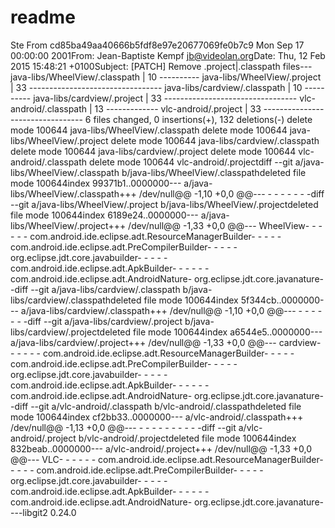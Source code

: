 # readme
Ste From cd85ba49aa40666b5fdf8e97e20677069fe0b7c9 Mon Sep 17 00:00:00 2001From: Jean-Baptiste Kempf <jb@videolan.org>Date: Thu, 12 Feb 2015 15:48:21 +0100Subject: [PATCH] Remove .project|.classpath files--- java-libs/WheelView/.classpath | 10 ---------- java-libs/WheelView/.project   | 33 --------------------------------- java-libs/cardview/.classpath  | 10 ---------- java-libs/cardview/.project    | 33 --------------------------------- vlc-android/.classpath         | 13 ------------- vlc-android/.project           | 33 --------------------------------- 6 files changed, 0 insertions(+), 132 deletions(-) delete mode 100644 java-libs/WheelView/.classpath delete mode 100644 java-libs/WheelView/.project delete mode 100644 java-libs/cardview/.classpath delete mode 100644 java-libs/cardview/.project delete mode 100644 vlc-android/.classpath delete mode 100644 vlc-android/.projectdiff --git a/java-libs/WheelView/.classpath b/java-libs/WheelView/.classpathdeleted file mode 100644index 99371b1..0000000--- a/java-libs/WheelView/.classpath+++ /dev/null@@ -1,10 +0,0 @@-<?xml version="1.0" encoding="UTF-8"?>-<classpath>-	<classpathentry kind="con" path="com.android.ide.eclipse.adt.ANDROID_FRAMEWORK"/>-	<classpathentry kind="src" path="src"/>-	<classpathentry kind="src" path="gen"/>-	<classpathentry exported="true" kind="con" path="com.android.ide.eclipse.adt.LIBRARIES"/>-	<classpathentry exported="true" kind="con" path="com.android.ide.eclipse.adt.DEPENDENCIES"/>-	<classpathentry combineaccessrules="false" kind="src" path="/appcompat"/>-	<classpathentry kind="output" path="bin/classes"/>-</classpath>diff --git a/java-libs/WheelView/.project b/java-libs/WheelView/.projectdeleted file mode 100644index 6189e24..0000000--- a/java-libs/WheelView/.project+++ /dev/null@@ -1,33 +0,0 @@-<?xml version="1.0" encoding="UTF-8"?>-<projectDescription>-	<name>WheelView</name>-	<comment></comment>-	<projects>-	</projects>-	<buildSpec>-		<buildCommand>-			<name>com.android.ide.eclipse.adt.ResourceManagerBuilder</name>-			<arguments>-			</arguments>-		</buildCommand>-		<buildCommand>-			<name>com.android.ide.eclipse.adt.PreCompilerBuilder</name>-			<arguments>-			</arguments>-		</buildCommand>-		<buildCommand>-			<name>org.eclipse.jdt.core.javabuilder</name>-			<arguments>-			</arguments>-		</buildCommand>-		<buildCommand>-			<name>com.android.ide.eclipse.adt.ApkBuilder</name>-			<arguments>-			</arguments>-		</buildCommand>-	</buildSpec>-	<natures>-		<nature>com.android.ide.eclipse.adt.AndroidNature</nature>-		<nature>org.eclipse.jdt.core.javanature</nature>-	</natures>-</projectDescription>diff --git a/java-libs/cardview/.classpath b/java-libs/cardview/.classpathdeleted file mode 100644index 5f344cb..0000000--- a/java-libs/cardview/.classpath+++ /dev/null@@ -1,10 +0,0 @@-<?xml version="1.0" encoding="UTF-8"?>-<classpath>-	<classpathentry kind="con" path="com.android.ide.eclipse.adt.ANDROID_FRAMEWORK"/>-	<classpathentry exported="true" kind="con" path="com.android.ide.eclipse.adt.LIBRARIES"/>-	<classpathentry exported="true" kind="con" path="com.android.ide.eclipse.adt.DEPENDENCIES"/>-	<classpathentry kind="src" path="src"/>-	<classpathentry kind="src" path="gen"/>-	<classpathentry combineaccessrules="false" kind="src" path="/appcompat"/>-	<classpathentry kind="output" path="bin/classes"/>-</classpath>diff --git a/java-libs/cardview/.project b/java-libs/cardview/.projectdeleted file mode 100644index a6544e5..0000000--- a/java-libs/cardview/.project+++ /dev/null@@ -1,33 +0,0 @@-<?xml version="1.0" encoding="UTF-8"?>-<projectDescription>-	<name>cardview</name>-	<comment></comment>-	<projects>-	</projects>-	<buildSpec>-		<buildCommand>-			<name>com.android.ide.eclipse.adt.ResourceManagerBuilder</name>-			<arguments>-			</arguments>-		</buildCommand>-		<buildCommand>-			<name>com.android.ide.eclipse.adt.PreCompilerBuilder</name>-			<arguments>-			</arguments>-		</buildCommand>-		<buildCommand>-			<name>org.eclipse.jdt.core.javabuilder</name>-			<arguments>-			</arguments>-		</buildCommand>-		<buildCommand>-			<name>com.android.ide.eclipse.adt.ApkBuilder</name>-			<arguments>-			</arguments>-		</buildCommand>-	</buildSpec>-	<natures>-		<nature>com.android.ide.eclipse.adt.AndroidNature</nature>-		<nature>org.eclipse.jdt.core.javanature</nature>-	</natures>-</projectDescription>diff --git a/vlc-android/.classpath b/vlc-android/.classpathdeleted file mode 100644index cf2bb33..0000000--- a/vlc-android/.classpath+++ /dev/null@@ -1,13 +0,0 @@-<?xml version="1.0" encoding="UTF-8"?>-<classpath>-	<classpathentry kind="con" path="com.android.ide.eclipse.adt.ANDROID_FRAMEWORK"/>-	<classpathentry kind="src" path="src"/>-	<classpathentry kind="src" path="gen"/>-	<classpathentry exported="true" kind="con" path="com.android.ide.eclipse.adt.LIBRARIES"/>-	<classpathentry exported="true" kind="con" path="com.android.ide.eclipse.adt.DEPENDENCIES"/>-	<classpathentry combineaccessrules="false" kind="src" path="/libvlc"/>-	<classpathentry combineaccessrules="false" kind="src" path="/appcompat"/>-	<classpathentry combineaccessrules="false" kind="src" path="/cardview"/>-	<classpathentry combineaccessrules="false" kind="src" path="/WheelView"/>-	<classpathentry kind="output" path="bin/classes"/>-</classpath>diff --git a/vlc-android/.project b/vlc-android/.projectdeleted file mode 100644index 832beab..0000000--- a/vlc-android/.project+++ /dev/null@@ -1,33 +0,0 @@-<?xml version="1.0" encoding="UTF-8"?>-<projectDescription>-	<name>VLC</name>-	<comment></comment>-	<projects>-	</projects>-	<buildSpec>-		<buildCommand>-			<name>com.android.ide.eclipse.adt.ResourceManagerBuilder</name>-			<arguments>-			</arguments>-		</buildCommand>-		<buildCommand>-			<name>com.android.ide.eclipse.adt.PreCompilerBuilder</name>-			<arguments>-			</arguments>-		</buildCommand>-		<buildCommand>-			<name>org.eclipse.jdt.core.javabuilder</name>-			<arguments>-			</arguments>-		</buildCommand>-		<buildCommand>-			<name>com.android.ide.eclipse.adt.ApkBuilder</name>-			<arguments>-			</arguments>-		</buildCommand>-	</buildSpec>-	<natures>-		<nature>com.android.ide.eclipse.adt.AndroidNature</nature>-		<nature>org.eclipse.jdt.core.javanature</nature>-	</natures>-</projectDescription>--libgit2 0.24.0

